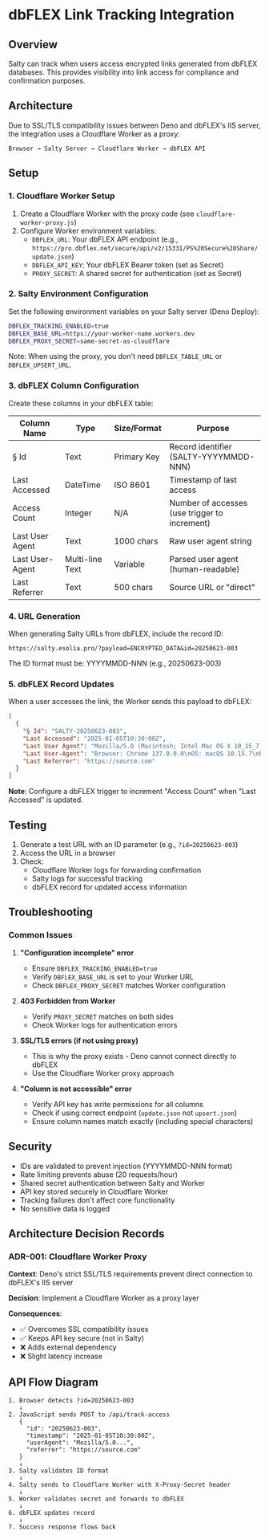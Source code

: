# dbFLEX Link Tracking Integration

## Overview

Salty can track when users access encrypted links generated from dbFLEX databases. This provides visibility into link access for compliance and confirmation purposes.

## Architecture

Due to SSL/TLS compatibility issues between Deno and dbFLEX's IIS server, the integration uses a Cloudflare Worker as a proxy:

```
Browser → Salty Server → Cloudflare Worker → dbFLEX API
```

## Setup

### 1. Cloudflare Worker Setup

1. Create a Cloudflare Worker with the proxy code (see `cloudflare-worker-proxy.js`)
2. Configure Worker environment variables:
   - `DBFLEX_URL`: Your dbFLEX API endpoint (e.g., `https://pro.dbflex.net/secure/api/v2/15331/PS%20Secure%20Share/update.json`)
   - `DBFLEX_API_KEY`: Your dbFLEX Bearer token (set as Secret)
   - `PROXY_SECRET`: A shared secret for authentication (set as Secret)

### 2. Salty Environment Configuration

Set the following environment variables on your Salty server (Deno Deploy):

```bash
DBFLEX_TRACKING_ENABLED=true
DBFLEX_BASE_URL=https://your-worker-name.workers.dev
DBFLEX_PROXY_SECRET=same-secret-as-cloudflare
```

Note: When using the proxy, you don't need `DBFLEX_TABLE_URL` or `DBFLEX_UPSERT_URL`.

### 3. dbFLEX Column Configuration

Create these columns in your dbFLEX table:

| Column Name     | Type            | Size/Format | Purpose                                       |
| --------------- | --------------- | ----------- | --------------------------------------------- |
| § Id            | Text            | Primary Key | Record identifier (SALTY-YYYYMMDD-NNN)        |
| Last Accessed   | DateTime        | ISO 8601    | Timestamp of last access                      |
| Access Count    | Integer         | N/A         | Number of accesses (use trigger to increment) |
| Last User Agent | Text            | 1000 chars  | Raw user agent string                         |
| Last User-Agent | Multi-line Text | Variable    | Parsed user agent (human-readable)            |
| Last Referrer   | Text            | 500 chars   | Source URL or "direct"                        |

### 4. URL Generation

When generating Salty URLs from dbFLEX, include the record ID:

```
https://salty.esolia.pro/?payload=ENCRYPTED_DATA&id=20250623-003
```

The ID format must be: YYYYMMDD-NNN (e.g., 20250623-003)

### 5. dbFLEX Record Updates

When a user accesses the link, the Worker sends this payload to dbFLEX:

```json
[
  {
    "§ Id": "SALTY-20250623-003",
    "Last Accessed": "2025-01-05T10:30:00Z",
    "Last User Agent": "Mozilla/5.0 (Macintosh; Intel Mac OS X 10_15_7)...",
    "Last User-Agent": "Browser: Chrome 137.0.0.0\nOS: macOS 10.15.7\nPlatform: Desktop",
    "Last Referrer": "https://source.com"
  }
]
```

**Note**: Configure a dbFLEX trigger to increment "Access Count" when "Last Accessed" is updated.

## Testing

1. Generate a test URL with an ID parameter (e.g., `?id=20250623-003`)
2. Access the URL in a browser
3. Check:
   - Cloudflare Worker logs for forwarding confirmation
   - Salty logs for successful tracking
   - dbFLEX record for updated access information

## Troubleshooting

### Common Issues

1. **"Configuration incomplete" error**
   - Ensure `DBFLEX_TRACKING_ENABLED=true`
   - Verify `DBFLEX_BASE_URL` is set to your Worker URL
   - Check `DBFLEX_PROXY_SECRET` matches Worker configuration

2. **403 Forbidden from Worker**
   - Verify `PROXY_SECRET` matches on both sides
   - Check Worker logs for authentication errors

3. **SSL/TLS errors (if not using proxy)**
   - This is why the proxy exists - Deno cannot connect directly to dbFLEX
   - Use the Cloudflare Worker proxy approach

4. **"Column is not accessible" error**
   - Verify API key has write permissions for all columns
   - Check if using correct endpoint (`update.json` not `upsert.json`)
   - Ensure column names match exactly (including special characters)

## Security

- IDs are validated to prevent injection (YYYYMMDD-NNN format)
- Rate limiting prevents abuse (20 requests/hour)
- Shared secret authentication between Salty and Worker
- API key stored securely in Cloudflare Worker
- Tracking failures don't affect core functionality
- No sensitive data is logged

## Architecture Decision Records

### ADR-001: Cloudflare Worker Proxy

**Context**: Deno's strict SSL/TLS requirements prevent direct connection to dbFLEX's IIS server

**Decision**: Implement a Cloudflare Worker as a proxy layer

**Consequences**:

- ✅ Overcomes SSL compatibility issues
- ✅ Keeps API key secure (not in Salty)
- ❌ Adds external dependency
- ❌ Slight latency increase

## API Flow Diagram

```
1. Browser detects ?id=20250623-003
   ↓
2. JavaScript sends POST to /api/track-access
   {
     "id": "20250623-003",
     "timestamp": "2025-01-05T10:30:00Z",
     "userAgent": "Mozilla/5.0...",
     "referrer": "https://source.com"
   }
   ↓
3. Salty validates ID format
   ↓
4. Salty sends to Cloudflare Worker with X-Proxy-Secret header
   ↓
5. Worker validates secret and forwards to dbFLEX
   ↓
6. dbFLEX updates record
   ↓
7. Success response flows back
```
